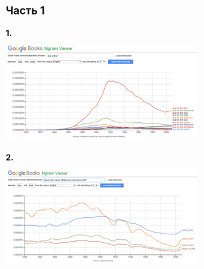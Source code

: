 # Часть 1
## 1.
![](https://github.com/greensberg/hw6/blob/master/due%20to.PNG)
## 2.
![](https://github.com/greensberg/hw6/blob/master/round.PNG)
